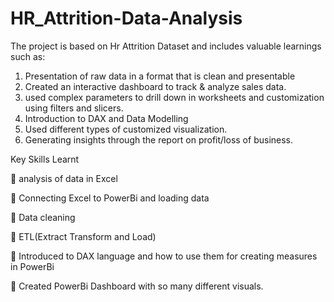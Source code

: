# HR_Attrition-Data-Analysis

The project is based on Hr Attrition Dataset and includes valuable learnings such as:

1. Presentation of raw data in a format that is clean and presentable
2. Created an interactive dashboard to track & analyze sales data.
3. used complex parameters to drill down in worksheets and customization using filters and slicers.
4. Introduction to DAX and Data Modelling
5. Used different types of customized visualization.
6. Generating insights through the report on profit/loss of business.

Key Skills Learnt

🔑 analysis of data in Excel

🔑 Connecting Excel to PowerBi and loading data

🔑 Data cleaning

🔑 ETL(Extract Transform and Load)

🔑 Introduced to DAX language and how to use them for creating measures in PowerBi

🔑 Created PowerBi Dashboard with so many different visuals.
